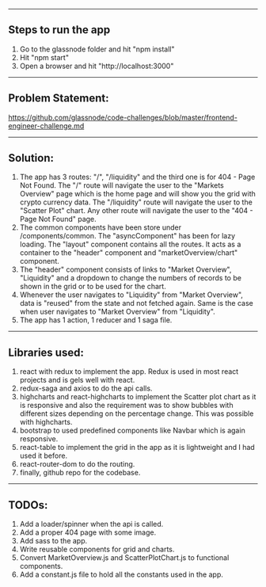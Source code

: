 --------------------
Steps to run the app
--------------------
1. Go to the glassnode folder and hit "npm install"
2. Hit "npm start"
3. Open a browser and hit "http://localhost:3000"

--------------------
Problem Statement:
--------------------
https://github.com/glassnode/code-challenges/blob/master/frontend-engineer-challenge.md


--------------------
Solution:
--------------------
1. The app has 3 routes: "/", "/liquidity" and the third one is for 404 - Page Not Found.
The "/" route will navigate the user to the "Markets Overview" page which is the home page and will show you the grid with crypto currency data.
The "/liquidity" route will navigate the user to the "Scatter Plot" chart.
Any other route will navigate the user to the "404 - Page Not Found" page.
2. The common components have been store under /components/common. 
The "asyncComponent" has been for lazy loading.
The "layout" component contains all the routes. It acts as a container to the "header" component and "marketOverview/chart" component.
3. The "header" component consists of links to "Market Overview", "Liquidity" and a dropdown to change the numbers of records to be shown in the grid or to be used for the chart.
4. Whenever the user navigates to "Liquidity" from "Market Overview", data is "reused" from the state and not fetched again. Same is the case when user navigates to "Market Overview" from "Liquidity".
5. The app has 1 action, 1 reducer and 1 saga file.

--------------------
Libraries used:
--------------------
1. react with redux to implement the app. Redux is used in most react projects and is gels well with react.
2. redux-saga and axios to do the api calls.
3. highcharts and react-highcharts to implement the Scatter plot chart as it is responsive and also the requirement was to show bubbles with different sizes depending on the percentage change. This was possible with highcharts.
4. bootstrap to used predefined components like Navbar which is again responsive.
5. react-table to implement the grid in the app as it is lightweight and I had used it before.
6. react-router-dom to do the routing.
7. finally, github repo for the codebase.

--------------------
TODOs:
--------------------
1. Add a loader/spinner when the api is called.
2. Add a proper 404 page with some image.
3. Add sass to the app.
4. Write reusable components for grid and charts.
5. Convert MarketOverview.js and ScatterPlotChart.js to functional components.
6. Add a constant.js file to hold all the constants used in the app.

